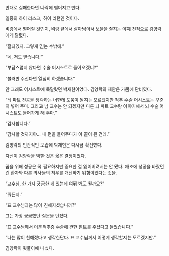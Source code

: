 반대로 실패한다면 나락에 떨어지고 만다.

일종의 하이 리스크, 하이 리턴인 것이다.

벼랑에서 떨어질 것인지, 벼랑 끝에서 살아남아서 보물을 쥘지는 이제 전적으로 김양락에게 달렸다.

“잘되겠지. 그렇게 믿는 수밖에.”

“네, 저도 믿습니다.”

“부담스럽지 않다면 수술 어시스트로 들어오겠니?”

“불러만 주신다면 열심히 하겠습니다.”

안 그래도 어시스트에 목말랐던 박재현이었다. 김양락의 제안은 가뭄에 단비였다.

“뇌 파트 전공을 생각하는 너한테 도움이 될지는 모르겠지만 척추 수술 어시스트는 꾸준히 넣어 주마. 그리고 남 교수는 안 되겠지만 다른 뇌 파트 교수랑 이야기해서 뇌 수술 어시스트도 들어가게 해 주마.”

“감사합니다.”

“감사할 것까지야… 내 편을 들어주다가 이 꼴이 된 건데.”

김양락의 인간적인 모습에 박재현은 다시금 확신했다.

자신이 김양락을 택한 것은 옳은 결정이었다.

꿈을 위해 성공은 꼭 필요하지만 중요한 걸 잃어버려서는 안 됐다. 애초에 성공을 바랐던 건 환자와 다른 의사들의 처우를 개선하기 위함이었다는 것을.

“교수님, 한 가지 궁금한 게 있는데 여쭤 봐도 될까요?”

“뭐든지.”

“표 교수님과는 많이 친해지셨습니까?”

그는 가장 궁금했던 질문을 던졌다.

“표 교수님께서 이분척추증 수술에 관한 힌트를 주셨다고 들었습니다.”

“나는 많이 친해졌다고 생각한단다. 표 교수님께서 어떻게 생각할지는 모르겠지만.”

김양락이 뒷풀이에 나섰다.